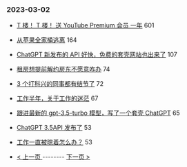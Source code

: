 ### 2023-03-02 
- [T 楼！ T 楼！ 送 YouTube Premium 会员 一年](https://www.v2ex.com/t/920425) 601
- [从苹果全家桶逃离](https://www.v2ex.com/t/920407) 164
- [ChatGPT 新发布的 API 好快，免费的套壳网站也出来了](https://www.v2ex.com/t/920519) 107
- [租房想提前解约房东不愿意咋办](https://www.v2ex.com/t/920355) 74
- [3 个打科兴的同事都有结节了](https://www.v2ex.com/t/920426) 72
- [工作半年，关于工作的迷茫](https://www.v2ex.com/t/920361) 67
- [跟进最新的 gpt-3.5-turbo 模型，写了一个套壳 ChatGPT](https://www.v2ex.com/t/920489) 65
- [ChatGPT 3.5API 发布了](https://www.v2ex.com/t/920333) 53
- [工作一直被晾着怎么办？](https://www.v2ex.com/t/920366) 53 

- [ < 上一页 ](https://github.com/able8/v2ex-hot-record/blob/master/2023-03-01.md) -------- [ 下一页 > ](https://github.com/able8/v2ex-hot-record/blob/master/2023-03-03.md)
